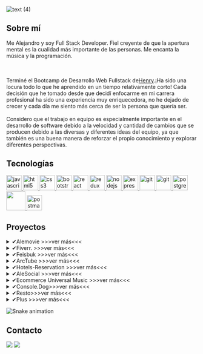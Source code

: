 ![text (4)](https://user-images.githubusercontent.com/101005998/187993785-5f271559-27b0-4b33-a717-35b27248d32f.gif)




## Sobre mí

<p>
Me Alejandro y soy Full Stack Developer. Fiel creyente de que la apertura mental es la cualidad más importante de las personas. Me encanta la música y la programación.

<br><br>
Terminé el Bootcamp de Desarrollo Web Fullstack de<a href="https://www.soyhenry.com">Henry</a>.¡Ha sido una locura todo lo que he aprendido en un tiempo relativamente corto! Cada decisión que he tomado desde que decidí enfocarme en mi carrera profesional ha sido una experiencia muy enriquecedora, no he dejado de crecer y cada día me siento más cerca de ser la persona que quería ser.
<br><br>
Considero que el trabajo en equipo es especialmente importante en el desarrollo de software debido a la velocidad y cantidad de cambios que se producen debido a las diversas y diferentes ideas del equipo, ya que también es una buena manera de reforzar el propio conocimiento y explorar diferentes perspectivas.
</p>

## Tecnologías

<p align="left">  <a href="https://developer.mozilla.org/en-US/docs/Web/JavaScript" target="_blank"> <img src="https://upload.wikimedia.org/wikipedia/commons/thumb/9/99/Unofficial_JavaScript_logo_2.svg/1024px-Unofficial_JavaScript_logo_2.svg.png" alt="javascript" width="40" height="40"/> </a> 
<a href="https://www.w3.org/html/" target="_blank"> <img src="https://upload.wikimedia.org/wikipedia/commons/thumb/3/38/HTML5_Badge.svg/600px-HTML5_Badge.svg.png" alt="html5" width="40" height="40"/> </a>
<a href="https://www.w3schools.com/css/" target="_blank"> <img src="https://cdn4.iconfinder.com/data/icons/social-media-logos-6/512/121-css3-512.png" alt="css3" width="40" height="40"/> </a> 
<a href="https://getbootstrap.com" target="_blank"> <img src="https://upload.wikimedia.org/wikipedia/commons/thumb/b/b2/Bootstrap_logo.svg/1024px-Bootstrap_logo.svg.png" alt="bootstrap" width="40" height="40"/> </a>
<a href="https://reactjs.org/" target="_blank"> <img src="https://seeklogo.com/images/R/react-logo-7B3CE81517-seeklogo.com.png" alt="react" width="40" height="40"/> </a> 
<a href="https://redux.js.org" target="_blank"> <img src="https://seeklogo.com/images/R/redux-logo-9CA6836C12-seeklogo.com.png" alt="redux" width="40" height="40"/> </a>
<a href="https://nodejs.org" target="_blank"> <img src="https://cdn.pixabay.com/photo/2015/04/23/17/41/node-js-736399_960_720.png" alt="nodejs" height="40"/> </a>
<a href="https://expressjs.com" target="_blank"> <img src="https://i.cloudup.com/zfY6lL7eFa-3000x3000.png" alt="express" height="40"/> </a> 
<a href="https://git-scm.com/" target="_blank"> <img src="https://www.vectorlogo.zone/logos/git-scm/git-scm-icon.svg" alt="git" width="40" height="40"/> </a> 
<a href="https://insomnia.com/" target="_blank"> <img src="https://seeklogo.com/images/I/insomnia-logo-A35E09EB19-seeklogo.com.png" alt="git" width="40" height="40"/> </a> <a href="https://www.postgresql.org" target="_blank"> <img src="https://upload.wikimedia.org/wikipedia/commons/thumb/2/29/Postgresql_elephant.svg/1200px-Postgresql_elephant.svg.png" alt="postgresql" width="40" height="40"/> </a> 
<a href="https://www.mongoDB.org" target="_blank"> <img src="https://w7.pngwing.com/pngs/956/695/png-transparent-mongodb-original-wordmark-logo-icon-thumbnail.png" alt="" width="50" height="50"/> </a> 
<a href="https://postman.com" target="_blank"> <img src="https://www.vectorlogo.zone/logos/getpostman/getpostman-icon.svg" alt="postman" width="40" height="40"/> </a> 
   
</div>

## Proyectos
<details>
    <summary>✔Alemovie  >>>ver más<<<</summary>
<p><img alt='✔Movie.1' src='https://user-images.githubusercontent.com/101005998/228261001-935d6e77-8151-40f4-a572-8f191d85bfab.png' width="250" height="180"/>
<img alt='✔Movie.2' src='https://user-images.githubusercontent.com/101005998/228261157-833f0ecf-6cb4-47de-b6e0-de79efe98300.png' width="250" height="180"/>
 <img alt='✔Movie.3' src='https://user-images.githubusercontent.com/101005998/228261442-56473daf-4c16-48c5-a9eb-01e90bce08a6.png' width="250" height="180"/><a href="https://voluble-jelly-c121e1.netlify.app/" target="_blank">>>>Deploy<<<</a>     
</details>


<details>
    <summary>✔Fiverr.   >>>ver más<<<</summary>
<p><img alt='✔Fiverr.1' src='https://user-images.githubusercontent.com/101005998/219974106-a3ad4d29-4a51-4180-9fb7-cbef45992643.png' width="250" height="180"/>
<img alt='✔Fiverr.2' src='https://user-images.githubusercontent.com/101005998/219974232-73fb5a7d-2455-437f-bcec-90d920941e88.png' width="250" height="180"/>
 <img alt='✔Fiverr.3' src='https://user-images.githubusercontent.com/101005998/219974256-8a3da070-0583-4012-ac68-14bdc8be6160.png' width="250" height="180"/><a href="https://merry-bienenstitch-43a67e.netlify.app" target="_blank">>>>Deploy<<<</a></details>

<details>
    <summary>✔Feisbuk   >>>ver más<<<</summary>
<p><img alt='✔Feisbuk' src='https://user-images.githubusercontent.com/101005998/201527099-8e3eea28-df60-49ce-8713-123af938b2f2.png' width="250" height="180"/>
<img alt='✔Feisbuk2' src='https://user-images.githubusercontent.com/101005998/201527171-bb52d288-e839-4548-ab1a-d8202487dc2d.png' width="250" height="180"/>
 <img alt='✔Feisbuk3' src='https://user-images.githubusercontent.com/101005998/201527217-7c99836d-375a-49fb-b692-1408ad76c659.png' width="250" height="180"/><a href="https://socialfeisbuk-or0g0pnjo-alek30k.vercel.app/" target="_blank">>>>Deploy<<<</a></details>
    
<details>
    <summary>✔ArcTube   >>>ver más<<<</summary>
 <p><img alt='✔ArcTube' src='https://user-images.githubusercontent.com/101005998/198392701-f7227cb4-82f6-4ecb-bc19-afeeeb8fc09f.png' width="250" height="180"/>
<img alt='✔ArcTube2' src='https://user-images.githubusercontent.com/101005998/198392864-a007aadf-be22-4b2e-b715-48d1d3780640.png' width="250" height="180"/>
 <img alt='✔ArcTube3' src='https://user-images.githubusercontent.com/101005998/198393680-6aa865fd-176a-4203-9f42-47c8ee0d0f42.png' width="250" height="180"/><a href="https://arctube.vercel.app/" target="_blank">>>>Deploy<<<</a></details>

 <details>
    <summary>✔Hotels-Reservation  >>>ver más<<<</summary>
 <p><img alt='✔Hotels-Reservation' src='https://user-images.githubusercontent.com/101005998/194777791-13f98d6d-6433-4b75-bab1-04026846594d.png' width="250" height="180"/>
<img alt='✔Ecomerce Universal Music2' src='https://user-images.githubusercontent.com/101005998/194777918-f353c262-be8c-47ed-a713-13dadb0038dc.png' width="250" height="180"/>
 <img alt='✔Ecomerce Universal Music3' src='https://user-images.githubusercontent.com/101005998/194777934-4d9cae6e-e40e-4e13-817f-916abd26e1df.png' width="250" height="180"/><a href="https://f-hotel-reservation.vercel.app/" target="_blank">>>>Deploy<<<</a></details>
     
<details>
    <summary>✔AleSocial  >>>ver más<<<</summary>
 <p><img alt='✔AleSocial1' src='https://user-images.githubusercontent.com/101005998/220920709-d6c7b3ca-52a7-4246-9b96-a528b5db02b6.png' width="250" height="180"/>
<img alt='✔AleSocial2' src='https://user-images.githubusercontent.com/101005998/220921075-448abb3f-6414-4f1f-a435-c59fc3050daa.png' width="250" height="180"/>
 <img alt='✔AleSocial3' src='https://user-images.githubusercontent.com/101005998/220921206-4171b676-f663-48fb-a434-15ed78f5b024.png' width="250" height="180"/><a href="https://voluble-jelly-c121e1.netlify.app/" target="_blank">>>>Deploy<<<</a></details>

<details>
    <summary>✔Ecommerce Universal Music >>>ver más<<<</summary>
 <p><img alt='✔Ecommerce Universal Music' src='https://user-images.githubusercontent.com/101005998/187280053-0cb266b8-4ccd-4cc1-ac87-c41f2466845b.png' width="250" height="180"/>
<img alt='✔Ecomerce Universal Music2' src='https://user-images.githubusercontent.com/101005998/187325973-abee7594-6dfc-4ebb-a670-0527cc4feb37.png' width="250" height="180"/>
 <img alt='✔Ecomerce Universal Music3' src='https://user-images.githubusercontent.com/101005998/187327005-0f51a729-505e-459b-8f25-dbf3cea26ad0.png' width="250" height="180"/><a href="https://voluble-jelly-c121e1.netlify.app/" target="_blank">>>>Deploy<<<</a></details>
 
 <details>
    <summary>✔Console.Dog>>>ver más<<<</summary>   
 ✔console.Dog()<br />
<img alt='✔DogsApp' src='https://user-images.githubusercontent.com/101005998/187280312-c69bc122-9e74-4ff5-8eec-36a5939c20d0.png' width="250" height="180"/>
 <img alt='✔DogsApp' src='https://user-images.githubusercontent.com/101005998/187328880-606437d8-b7f9-407e-ad25-56558d5f4654.png' width="250" height="180"/>
 <img alt='✔DogsApp' src='https://user-images.githubusercontent.com/101005998/187328983-b1b510aa-be21-48c8-a996-86109c729cb2.png' width="250" height="180"/><a href="https://dogs-project-alejandro.vercel.app/">>>>Deploy<<<</a></details>
                    
<details>
    <summary>✔Resto>>>ver más<<<</summary>
<img alt='✔Food' src='https://user-images.githubusercontent.com/101005998/187329762-d2a7efef-6ddc-4b4d-8e9e-5b92be1b726e.png' width="250" height="180"/>
 <img alt='✔Food' src='https://user-images.githubusercontent.com/101005998/187281087-f9c7f4ae-c90e-408c-a821-d3aedf39d647.png' width="250" height="180"/>
  <img alt='✔Food' src='https://user-images.githubusercontent.com/101005998/187329964-84040bec-65fa-4ea1-ae2f-1d63e3b26aa7.png' width="250" height="180"/><a href="https://curious-starburst-fc97ca.netlify.app/" target="_blank">>>>Deploy<<<</a></details>
                         
 <details>
    <summary>✔Plus  >>>ver más<<<</summary>
  <div> 
 <img alt='✔shop' src='https://user-images.githubusercontent.com/101005998/194778929-19799d4e-f22c-4211-a2f6-102117831e48.png' width="250" height="180"/></div>
<div> <img alt='✔weather' src='https://user-images.githubusercontent.com/101005998/194778808-56a82443-f1a4-4afe-9d69-dfeb3b93c711.png' width="250" height="180"/></div>
 <div><img alt='✔Food' src='https://user-images.githubusercontent.com/101005998/187330545-555abca4-ef26-40f0-ad3a-90bf64d26976.png' width="250" height="180"/></div>
<div><img alt='✔Snake' src='https://user-images.githubusercontent.com/101005998/187290489-89bfd5da-a3a5-41be-bd43-27ed033a3c62.png' width="250" height="180"/></div>
<div><img alt='✔Memory' src='https://user-images.githubusercontent.com/101005998/187290659-4005ed9b-aafc-481d-a438-36f3436e6624.png' width="250" height="180"/></div>
 </details>
      
![Snake animation](https://github.com/de-horst/de-horst/blob/output/github-contribution-grid-snake.svg)
        
## Contacto

<div> 
 <a href="https://www.linkedin.com/in/alejandro-cabrera-7b13a7177/"><img src="https://img.shields.io/badge/LinkedIn-0077b5?style=for-the-badge&logo=linkedin&logoColor=white" target="_blank"></a> <a href="mailto:alemank23k@gmail.com?Subject=Aquí%20el%20asunto%20del%20mail" target="_blank"><img src="https://img.shields.io/badge/GMAIL-f14b28?style=for-the-badge&logo=gmail&logoColor=white" target="_blank"></a>
</div>



<!--
**Alek30k/Alek30k** is a ✨ _special_ ✨ repository because its `README.md` (this file) appears on your GitHub profile.

Here are some ideas to get you started:

- 🔭 I’m currently working on ...
- 🌱 I’m currently learning ...
- 👯 I’m looking to collaborate on ...
- 🤔 I’m looking for help with ...
- 💬 Ask me about ...
- 📫 How to reach me: ...
- 😄 Pronouns: ...
- ⚡ Fun fact: ...
-->
